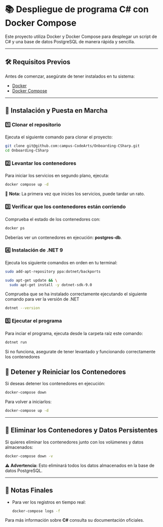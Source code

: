 
# 📚 Despliegue de programa C# con Docker Compose
Este proyecto utiliza Docker y Docker Compose para desplegar un script de C# y una base de datos PostgreSQL de manera rápida y sencilla.

---

## 🛠️ Requisitos Previos
Antes de comenzar, asegúrate de tener instalados en tu sistema:

- [Docker](https://docs.docker.com/get-docker/)
- [Docker Compose](https://docs.docker.com/compose/install/)
---

## 🚀 Instalación y Puesta en Marcha

### 1️⃣ Clonar el repositorio
Ejecuta el siguiente comando para clonar el proyecto:
```bash
git clone git@github.com:campus-CodeArts/Onboarding-CSharp.git
cd Onboarding-CSharp
```

### 2️⃣ Levantar los contenedores
Para iniciar los servicios en segundo plano, ejecuta:
```bash
docker compose up -d
```
📌 **Nota:** La primera vez que inicies los servicios, puede tardar un rato.

### 3️⃣ Verificar que los contenedores están corriendo
Comprueba el estado de los contenedores con:
```bash
docker ps
```
Deberías ver un contenedores en ejecución: **postgres-db**.

### 4️⃣ Instalación de .NET 9
Ejecuta los siguiente comandos en orden en tu terminal:
```bash
sudo add-apt-repository ppa:dotnet/backports
```

```bash
sudo apt-get update && \
  sudo apt-get install -y dotnet-sdk-9.0
```

Comprueba que se ha instalado correctamente ejecutando el siguiente comando para ver la versión de .NET

```bash
dotnet --version
```

### 5️⃣ Ejecutar el programa
Para inciar el programa, ejecuta desde la carpeta raíz este comando:
```bash
dotnet run
```

Si no funciona, asegurate de tener levantado y funcionando correctamente los contenedores

## 🔄 Detener y Reiniciar los Contenedores
Si deseas detener los contenedores en ejecución:
```bash
docker-compose down
```
Para volver a iniciarlos:
```bash
docker-compose up -d
```

---

## 🧹 Eliminar los Contenedores y Datos Persistentes
Si quieres eliminar los contenedores junto con los volúmenes y datos almacenados:
```bash
docker-compose down -v
```
⚠️ **Advertencia:** Esto eliminará todos los datos almacenados en la base de datos PostgreSQL.

---

## 🎯 Notas Finales
- Para ver los registros en tiempo real:
  ```bash
  docker-compose logs -f
  ```

Para más información sobre **C#** consulta su documentación oficiales.
